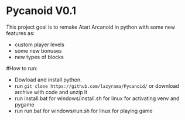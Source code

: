 # Pycanoid V0.1
This project goal is to remake Atari Arcanoid in python with some new features as:
* custom player levels
* some new bonuses
* new types of blocks

#How to run:
* Dowload and install python.
* run ```git clone https://github.com/lazyrama/Pycanoid/``` or download archive with code and unzip it
* run install.bat for windows/install.sh for linux for activating venv and pygame
* run run.bat for windows/run.sh for linux for playing game
 
  
